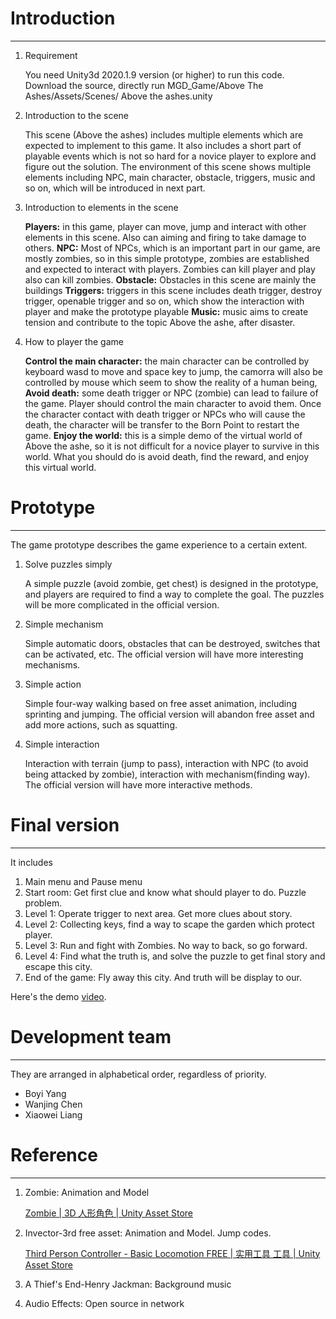 # Introduction

-------

1. Requirement

   You need Unity3d 2020.1.9 version (or higher) to run this code.
   Download the source, directly run MGD_Game/Above The Ashes/Assets/Scenes/
   Above the ashes.unity

2. Introduction to the scene

   This scene (Above the ashes) includes multiple elements which are expected to implement to this game.
   It also includes a short part of playable events which is not so hard for a novice player to explore and figure out the solution.
   The environment of this scene shows multiple elements including NPC, main character, obstacle, triggers, music and so on, which will be introduced in next part.
   
3. Introduction to elements in the scene

   **Players:** in this game, player can move, jump and interact with other elements in this scene. Also can aiming and firing to take damage to others.
   **NPC:** Most of NPCs, which is an important part in our game, are mostly zombies, so in this simple prototype, zombies are established and expected to interact with players. Zombies can kill player and play also can kill zombies.
   **Obstacle:** Obstacles in this scene are mainly the buildings
   **Triggers:** triggers in this scene includes death trigger, destroy trigger, openable trigger and so on, which show the interaction with player and make the prototype playable
   **Music:** music aims to create tension and contribute to the topic Above the ashe, after disaster.

4. How to player the game

   **Control the main character:** the main character can be controlled by keyboard wasd to move and space key to jump, the camorra will also be controlled by mouse which seem to show the reality of a human being,
   **Avoid death:** some death trigger or NPC (zombie) can lead to failure of the game. Player should control the main character to avoid them. Once the character contact with death trigger or NPCs who will cause the death, the character will be transfer to the Born Point to restart the game.
   **Enjoy the world:** this is a simple demo of the virtual world of Above the ashe, so it is not difficult for a novice player to survive in this world. What you should do is avoid death, find the reward, and enjoy this virtual world.

# Prototype

------

The game prototype describes the game experience to a certain extent.

1. Solve puzzles simply

   A simple puzzle (avoid zombie, get chest) is designed in the prototype, and players are required to find a way to complete the goal. The puzzles will be more complicated in the official version.

2. Simple mechanism

   Simple automatic doors, obstacles that can be destroyed, switches that can be activated, etc. The official version will have more interesting mechanisms.

3. Simple action

   Simple four-way walking based on free asset animation, including sprinting and jumping. The official version will abandon free asset and add more actions, such as squatting.

4. Simple interaction

   Interaction with terrain (jump to pass), interaction with NPC (to avoid being attacked by zombie), interaction with mechanism(finding way). The official version will have more interactive methods.



# Final version

------

It includes

1. Main menu and Pause menu
2. Start room: Get first clue and know what should player to do. Puzzle problem.
3. Level 1: Operate trigger to next area. Get more clues about story.
4. Level 2: Collecting keys, find a way to scape the garden which protect player.
5. Level 3: Run and fight with Zombies. No way to back, so go forward.
6. Level 4: Find what the truth is, and solve the puzzle to get final story and escape this city.
7. End of the game: Fly away this city. And truth will be display to our.

Here's the demo [video](https://youtu.be/SqT9jGA4_E8).

# Development team

------

They are arranged in alphabetical order, regardless of priority.

- Boyi Yang
- Wanjing Chen
- Xiaowei Liang

# Reference

------

1. Zombie: Animation and Model

   [Zombie | 3D 人形角色 | Unity Asset Store](https://assetstore.unity.com/packages/3d/characters/humanoids/zombie-30232)

2. Invector-3rd free asset: Animation and Model. Jump codes.

   [Third Person Controller - Basic Locomotion FREE | 实用工具 工具 | Unity Asset Store](https://assetstore.unity.com/packages/tools/utilities/third-person-controller-basic-locomotion-free-82048)

3. A Thief's End-Henry Jackman: Background music

4. Audio Effects: Open source in network
